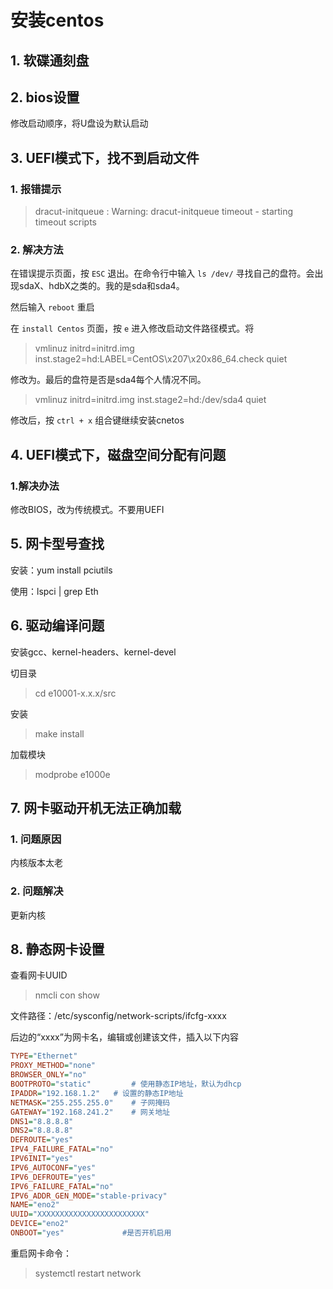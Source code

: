 # 安装centos

## 1. 软碟通刻盘

## 2. bios设置

修改启动顺序，将U盘设为默认启动

## 3. UEFI模式下，找不到启动文件

### 1. 报错提示

> dracut-initqueue : Warning: dracut-initqueue timeout - starting timeout scripts

### 2. 解决方法

在错误提示页面，按 `ESC` 退出。在命令行中输入 `ls /dev/` 寻找自己的盘符。会出现sdaX、hdbX之类的。我的是sda和sda4。

然后输入 `reboot` 重启 

在 `install Centos` 页面，按 `e` 进入修改启动文件路径模式。将

> vmlinuz initrd=initrd.img inst.stage2=hd:LABEL=CentOS\x207\x20x86_64.check quiet

修改为。最后的盘符是否是sda4每个人情况不同。

> vmlinuz initrd=initrd.img inst.stage2=hd:/dev/sda4 quiet

修改后，按 `ctrl + x` 组合键继续安装cnetos

## 4. UEFI模式下，磁盘空间分配有问题

### 1.解决办法

修改BIOS，改为传统模式。不要用UEFI

## 5. 网卡型号查找

安装：yum install pciutils

使用：lspci | grep Eth

## 6. 驱动编译问题

安装gcc、kernel-headers、kernel-devel

切目录

> cd e10001-x.x.x/src

安装

> make install

加载模块

> modprobe e1000e

## 7. 网卡驱动开机无法正确加载

### 1. 问题原因

内核版本太老

### 2. 问题解决

更新内核

## 8. 静态网卡设置

查看网卡UUID

> nmcli con show

文件路径：/etc/sysconfig/network-scripts/ifcfg-xxxx

后边的“xxxx”为网卡名，编辑或创建该文件，插入以下内容

``` cfg
TYPE="Ethernet"
PROXY_METHOD="none"
BROWSER_ONLY="no"
BOOTPROTO="static"         # 使用静态IP地址，默认为dhcp
IPADDR="192.168.1.2"   # 设置的静态IP地址
NETMASK="255.255.255.0"    # 子网掩码
GATEWAY="192.168.241.2"    # 网关地址
DNS1="8.8.8.8"
DNS2="8.8.8.8"
DEFROUTE="yes"
IPV4_FAILURE_FATAL="no"
IPV6INIT="yes"
IPV6_AUTOCONF="yes"
IPV6_DEFROUTE="yes"
IPV6_FAILURE_FATAL="no"
IPV6_ADDR_GEN_MODE="stable-privacy"
NAME="eno2"
UUID="XXXXXXXXXXXXXXXXXXXXXXXX"
DEVICE="eno2"
ONBOOT="yes"             #是否开机启用
```

重启网卡命令：

> systemctl restart network